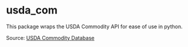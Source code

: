 usda_com
==============================

This package wraps the USDA Commodity API for ease of use in python. 

Source: [USDA Commodity Database](https://apps.fas.usda.gov/psdonline/app/index.html#/app/about)
